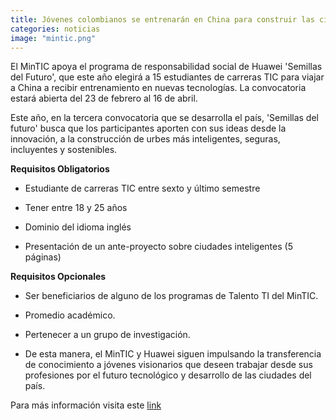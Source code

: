 ```yaml
---
title: Jóvenes colombianos se entrenarán en China para construir las ciudades del futuro
categories: noticias
image: "mintic.png"
---
```


El MinTIC apoya el programa de responsabilidad social de Huawei 'Semillas del Futuro', que este año elegirá a 15 estudiantes de carreras TIC para viajar a China a recibir entrenamiento en nuevas tecnologías. La convocatoria estará abierta del 23 de febrero al 16 de abril.

Este año, en la tercera convocatoria que se desarrolla el país, 'Semillas del futuro' busca que los participantes aporten con sus ideas desde la innovación, a la construcción de urbes más inteligentes, seguras, incluyentes y sostenibles.

**Requisitos Obligatorios**

* Estudiante de carreras TIC entre sexto y último semestre

* Tener entre 18 y 25 años

* Dominio del idioma inglés

* Presentación de un ante-proyecto sobre ciudades inteligentes (5 páginas)

**Requisitos Opcionales**

* Ser beneficiarios de alguno de los programas de Talento TI del MinTIC.

* Promedio académico.

* Pertenecer a un grupo de investigación.

* De esta manera, el MinTIC y Huawei siguen impulsando la transferencia de conocimiento a jóvenes visionarios que deseen trabajar desde sus profesiones por el futuro tecnológico y desarrollo de las ciudades del país.

Para más información visita este [link](http://www.mintic.gov.co/portal/604/w3-article-48180.html)
